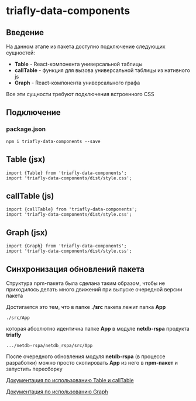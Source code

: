 # triafly-data-components

## Введение

На данном этапе из пакета доступно подключение следующих сущностей:

- **Table** - React-компонента универсальной таблицы
- **callTable** - функция для вызова универсальной таблицы из нативного js 
- **Graph** - React-компонента универсального графа

Все эти сущности требуют подключения встроенного CSS

## Подключение

### package.json

    npm i triafly-data-components --save

## Table (jsx)

    import {Table} from 'triafly-data-components';
    import 'triafly-data-components/dist/style.css';

## callTable (js)

    import {callTable} from 'triafly-data-components';
    import 'triafly-data-components/dist/style.css';

## Graph (jsx)

    import {Graph} from 'triafly-data-components';
    import 'triafly-data-components/dist/style.css';

## Синхронизация обновлений пакета

Структура npm-пакета была сделана таким образом, чтобы
не приходилось делать много движений при выпуске очередной версии пакета

Достигается это тем, что в папке **./src** пакета лежит папка **App**

    ./src/App

которая
абсолютно идентична папке **App** в модуле **netdb-rspa** продукта **triafly**

    .../netdb-rspa/netdb_rspa/src/App

После очередного обновления модуля **netdb-rspa** (в процессе разработки)
можно просто скопировать **App** из него в **npm-пакет** и запустить пересборку

[Документация по использованию Table и callTable](src/App/components/Table/doc/TABLE.md#ЗАПУСК)

[Документация по использованию Graph](src/App/components/Graph/doc/GRAPH.md#ЗАПУСК)

